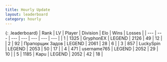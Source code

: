 ```yaml
---
title: Hourly Update
layout: leaderboard
category: hourly
---
```


{: .leaderboard}
| Rank | LV | Player | Division | Elo | Wins | Losses |
| --- | --- | --- | --- | --- | --- | --- |
| <span data-change="0">1</span> | 1325 | <span title="ID: 315148">GryphonEX</span> | LEGEND | <span data-change="0">2126</span> | <span data-change="0">49</span> | <span data-change="0">12</span> |
| <span data-change="5">2</span> | 92 | <span title="ID: 612521">Прапорщик Задов</span> | LEGEND | <span data-change="33">2061</span> | <span data-change="6">28</span> | <span data-change="0">6</span> |
| <span data-change="-1">3</span> | 857 | <span title="ID: 498412">LuckySpin</span> | LEGEND | <span data-change="0">2053</span> | <span data-change="0">50</span> | <span data-change="0">17</span> |
| <span data-change="-1">4</span> | 471 | <span title="ID: 188640">username765</span> | LEGEND | <span data-change="0">2052</span> | <span data-change="0">29</span> | <span data-change="0">10</span> |
| <span data-change="-1">5</span> | 1185 | <span title="ID: 204953">Kapu</span> | LEGEND | <span data-change="0">2052</span> | <span data-change="0">42</span> | <span data-change="0">18</span> |